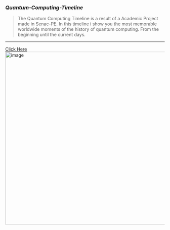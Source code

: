 ### *Quantum-Computing-Timeline*
>The Quantum Computing Timeline is a result of a Academic Project made in Senac-PE.
>In this timeline i show you the most memorable worldwide moments of the history of quantum computing. From the beginning until the current days.
---

[Click Here](https://www.canva.com/design/DAGxdAABXDc/Ysk2OjSnl_Hy3d_PCWhWcA/edit?utm_content=DAGxdAABXDc&utm_campaign=designshare&utm_medium=link2&utm_source=sharebutton)
<img width="975" height="547" alt="image" src="https://github.com/user-attachments/assets/d0ed3bd5-f258-4fbd-8fcc-c7cbd2ea97f7" />
